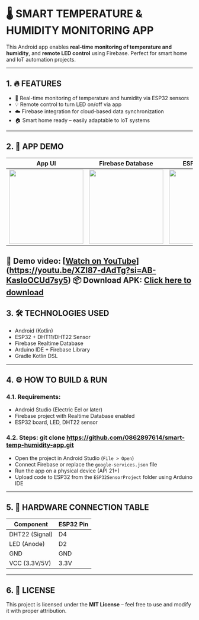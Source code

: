 # 🌡️ SMART TEMPERATURE & HUMIDITY MONITORING APP

This Android app enables **real-time monitoring of temperature and humidity**, and **remote LED control** using Firebase. Perfect for smart home and IoT automation projects.

---

## 1. 🔥 FEATURES

- 📡 Real-time monitoring of temperature and humidity via ESP32 sensors
- 💡 Remote control to turn LED on/off via app
- ☁️ Firebase integration for cloud-based data synchronization
- 🏠 Smart home ready – easily adaptable to IoT systems

---

## 2. 📱 APP DEMO

| App UI | Firebase Database | ESP32 & Sensor |
|--------|-------------------|----------------|
| <img src="https://github.com/user-attachments/assets/78c19ba1-7df3-468e-840f-49366538138a" width="200"/> | <img src="https://github.com/user-attachments/assets/6e165d5e-f56b-402b-9f74-3618a6f45905" width="200"/> | <img src="https://github.com/user-attachments/assets/827856b9-8fab-49b0-a3c7-9370f5360036" width="200"/> |
 

🎥 **Demo video**: [[Watch on YouTube](https://www.youtube.com/watch?v=your-video-id)](https://youtu.be/XZl87-dAdTg?si=AB-KasloOCUd7sy5)
📦  Download APK: [Click here to download](https://drive.google.com/file/d/1ln_NeGqV1gBH3xlCzrCAfBNyY6q4rKQj/view?usp=sharing)
---

## 3. 🛠️ TECHNOLOGIES USED

- Android (Kotlin)
- ESP32 + DHT11/DHT22 Sensor
- Firebase Realtime Database
- Arduino IDE + Firebase Library
- Gradle Kotlin DSL

---

## 4. ⚙️ HOW TO BUILD & RUN

### 4.1. Requirements:
- Android Studio (Electric Eel or later)
- Firebase project with Realtime Database enabled
- ESP32 board, LED, DHT22 sensor

### 4.2. Steps: git clone https://github.com/0862897614/smart-temp-humidity-app.git


- Open the project in Android Studio (`File > Open`)
- Connect Firebase or replace the `google-services.json` file
- Run the app on a physical device (API 21+)
- Upload code to ESP32 from the `ESP32SensorProject` folder using Arduino IDE

---

## 5. 🔌 HARDWARE CONNECTION TABLE

| Component        | ESP32 Pin  |
|------------------|------------|
| DHT22 (Signal)   | D4         |
| LED (Anode)      | D2         |
| GND              | GND        |
| VCC (3.3V/5V)    | 3.3V       |



---

## 6. 📄 LICENSE

This project is licensed under the **MIT License** – feel free to use and modify it with proper attribution.
